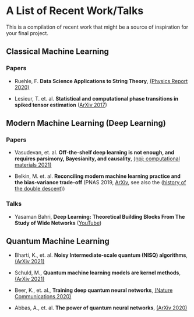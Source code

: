 # A List of Recent Work/Talks

This is a compilation of recent work that might be a source of inspiration for your final project.

## Classical Machine Learning

### Papers

* Ruehle, F. **Data Science Applications to String Theory**, [(Physics Report 2020)](https://www.sciencedirect.com/science/article/pii/S0370157319303072)

* Lesieur, T. et. al. **Statistical and computational phase transitions in spiked tensor estimation** ([ArXiv 2017](https://arxiv.org/abs/1701.08010))


## Modern Machine Learning (Deep Learning)

### Papers
* Vasudevan, et. al. **Off-the-shelf deep learning is not enough, and requires parsimony, Bayesianity, and causality**, [(npj: computational materials 2021)](https://www.nature.com/articles/s41524-020-00487-0?fbclid=IwAR1rW_RQPSkekx6Rvtik184RYuiwGGBvYpBCZCUdsWSxIFvu3_RtaQoLe74)

* Belkin, M. et. al. **Reconciling modern machine learning practice and the bias-variance trade-off** (PNAS 2019, [ArXiv](https://arxiv.org/abs/1812.11118), see also the ([history of the double descent](https://www.pnas.org/content/117/20/10625)))

### Talks

* Yasaman Bahri, **Deep Learning: Theoretical Building Blocks From The Study of Wide Networks** ([YouTube](https://www.youtube.com/watch?v=xIo5er6jR9U&feature=youtu.be))

## Quantum Machine Learning

* Bharti, K., et. al. **Noisy Intermediate-scale quantum (NISQ) algorithms**, [(ArXiv 2021)](https://arxiv.org/pdf/2101.08448.pdf)

* Schuld, M., **Quantum machine learning models are kernel methods**, [(ArXiv 2021)](https://arxiv.org/abs/2101.11020)

* Beer, K., et. al., **Training deep quantum neural networks**, [(Nature Communications 2020)](https://www.nature.com/articles/s41467-020-14454-2)

* Abbas, A., et. al. **The power of quantum neural networks**, [(ArXiv 2020)](https://arxiv.org/abs/2011.00027)

